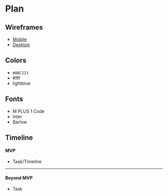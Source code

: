 # Plan

## Wireframes
* [Mobile]()
* [Desktop]()

## Colors
* `#ABC123`
* #fff
* lightblue

## Fonts
* M PLUS 1 Code
* Inter
* Barlow

## Timeline

#### MVP

* Task/Timeline

---

#### Beyond MVP

* Task
